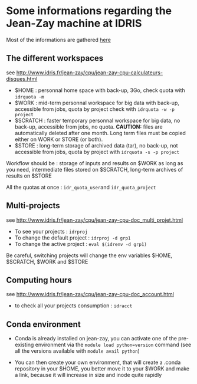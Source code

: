 # Some informations regarding the Jean-Zay machine at IDRIS

Most of the informations are gathered [here](http://www.idris.fr/jean-zay)

## The different workspaces
  
see http://www.idris.fr/jean-zay/cpu/jean-zay-cpu-calculateurs-disques.html

  - $HOME : personnal home space with back-up, 3Go, check quota with `idrquota -m`
  - $WORK : mid-term personnal workspace for big data with back-up, accessible from jobs, quota by project check with `idrquota -w -p project`
  - $SCRATCH : faster temporary personnal workspace for big data, no back-up, accessible from jobs, no quota. **CAUTION:** files are automatically deleted after one month. Long term files must be copied either on WORK or STORE (or both).
  - $STORE : long-term storage of archived data (tar), no back-up, not accessible from jobs, quota by project with `idrquota -s -p project`

Workflow should be : storage of inputs and results on $WORK as long as you need, intermediate files stored on $SCRATCH, long-term archives of results on $STORE

All the quotas at once : `idr_quota_user`and `idr_quota_project`

## Multi-projects

see http://www.idris.fr/jean-zay/cpu/jean-zay-cpu-doc_multi_projet.html

- To see your projects : `idrproj`
- To change the default project : `idrproj -d grp1`
- To change the active project : `eval $(idrenv -d grp1)`

Be careful, switching projects will change the env variables $HOME, $SCRATCH, $WORK and $STORE

## Computing hours

see http://www.idris.fr/jean-zay/cpu/jean-zay-cpu-doc_account.html

  - to check all your projects consumption : `idracct`
  
## Conda environment

- Conda is already installed on jean-zay, you can activate one of the pre-existing environment via the `module load python=version` command (see all the versions available with `module avail python`)

- You can then create your own environment, that will create a .conda repository in your $HOME, you better move it to your $WORK and make a link, because it will increase in size and inode quite rapidly

